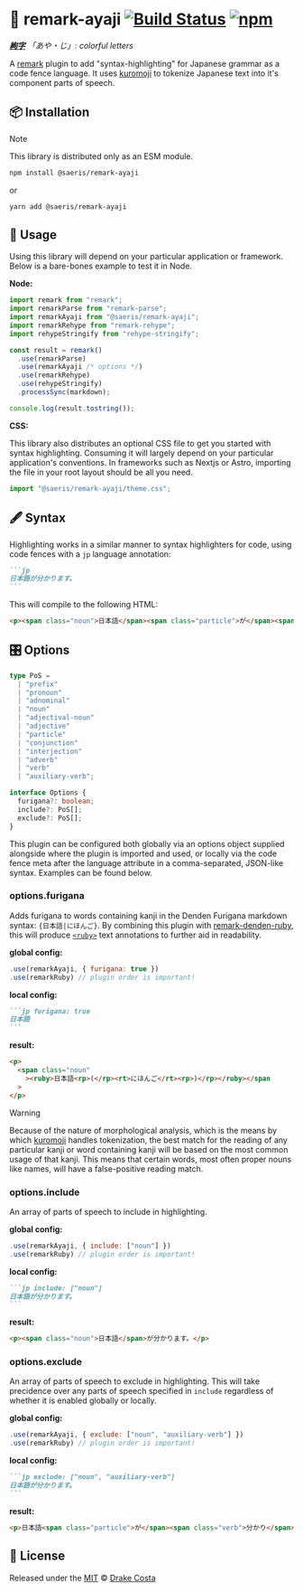 # 🌈 remark-ayaji [![Build Status][ci-badge]][ci] [![npm][npm-badge]][npm]

_**[絢][絢][字][字]** 「あや・じ」: colorful letters_

A [remark][remark] plugin to add "syntax-highlighting" for Japanese grammar as a code fence language. It uses [kuromoji][kuromoji] to tokenize Japanese text into it's component parts of speech.

## 📦 Installation

> [!Note]
>
> This library is distributed only as an ESM module.

```bash
npm install @saeris/remark-ayaji
```

or

```bash
yarn add @saeris/remark-ayaji
```

## 🔧 Usage

Using this library will depend on your particular application or framework. Below is a bare-bones example to test it in Node.

**Node:**

```ts
import remark from "remark";
import remarkParse from "remark-parse";
import remarkAyaji from "@saeris/remark-ayaji";
import remarkRehype from "remark-rehype";
import rehypeStringify from "rehype-stringify";

const result = remark()
  .use(remarkParse)
  .use(remarkAyaji /* options */)
  .use(remarkRehype)
  .use(rehypeStringify)
  .processSync(markdown);

console.log(result.tostring());
```

**CSS:**

This library also distributes an optional CSS file to get you started with syntax highlighting. Consuming it will largely depend on your particular application's conventions. In frameworks such as Nextjs or Astro, importing the file in your root layout should be all you need.

```ts
import "@saeris/remark-ayaji/theme.css";
```

## 🖋️ Syntax

Highlighting works in a similar manner to syntax highlighters for code, using code fences with a `jp` language annotation:

````markdown
```jp
日本語が分かります。
```
````

This will compile to the following HTML:

```html
<p><span class="noun">日本語</span><span class="particle">が</span><span class="verb">分かり</span><span class="auxiliary-verb"ます</span>。</p>
```

## 🎛️ Options

```ts
type PoS =
  | "prefix"
  | "pronoun"
  | "adnominal"
  | "noun"
  | "adjectival-noun"
  | "adjective"
  | "particle"
  | "conjunction"
  | "interjection"
  | "adverb"
  | "verb"
  | "auxiliary-verb";

interface Options {
  furigana?: boolean;
  include?: PoS[];
  exclude?: PoS[];
}
```

This plugin can be configured both globally via an options object supplied alongside where the plugin is imported and used, or locally via the code fence meta after the language attribute in a comma-separated, JSON-like syntax. Examples can be found below.

### options.furigana

Adds furigana to words containing kanji in the Denden Furigana markdown syntax: `{日本語|にほんご}`. By combining this plugin with [remark-denden-ruby][remark-denden-ruby], this will produce [`<ruby>`][mdn-ruby] text annotations to further aid in readability.

**global config:**

```javascript
.use(remarkAyaji, { furigana: true })
.use(remarkRuby) // plugin order is important!
```

**local config:**

````markdown
```jp furigana: true
日本語
```
````

**result:**

```html
<p>
  <span class="noun"
    ><ruby>日本語<rp>(</rp><rt>にほんご</rt><rp>)</rp></ruby></span
  >
</p>
```

> [!Warning]
>
> Because of the nature of morphological analysis, which is the means by which [kuromoji][kuromoji] handles tokenization, the best match for the reading of any particular kanji or word containing kanji will be based on the most common usage of that kanji. This means that certain words, most often proper nouns like names, will have a false-positive reading match.

### options.include

An array of parts of speech to include in highlighting.

**global config:**

```javascript
.use(remarkAyaji, { include: ["noun"] })
.use(remarkRuby) // plugin order is important!
```

**local config:**

````markdown
```jp include: ["noun"]
日本語が分かります。
```
````

**result:**

```html
<p><span class="noun">日本語</span>が分かります。</p>
```

### options.exclude

An array of parts of speech to exclude in highlighting. This will take precidence over any parts of speech specified in `include` regardless of whether it is enabled globally or locally.

**global config:**

```javascript
.use(remarkAyaji, { exclude: ["noun", "auxiliary-verb"] })
.use(remarkRuby) // plugin order is important!
```

**local config:**

````markdown
```jp exclude: ["noun", "auxiliary-verb"]
日本語が分かります。
```
````

**result:**

```html
<p>日本語<span class="particle">が</span><span class="verb">分かり</span>ます。</p>
```

## 🥂 License

Released under the [MIT][license] © [Drake Costa][personal-website]

<!-- Definitions -->

[絢]: https://jisho.org/search/%E7%B5%A2%20%23kanji
[字]: https://jisho.org/search/%E5%AD%97%20%23kanji
[ci]: https://github.com/saeris/remark-ayaji/actions/workflows/ci.yml
[ci-badge]: https://github.com/Saeris/eslint-config/actions/workflows/test.yml/badge.svg
[npm]: https://www.npmjs.org/package/@saeris/remark-ayaji
[npm-badge]: https://img.shields.io/npm/v/@saeris/remark-ayaji.svg?style=flat
[remark]: https://github.com/remarkjs/remark
[kuromoji]: https://github.com/saeris/kuromoji
[remark-denden-ruby]: https://github.com/fabon-f/remark-denden-ruby
[mdn-ruby]: https://developer.mozilla.org/en-US/docs/Web/HTML/Reference/Elements/ruby
[license]: https://github.com/saeris/remark-ayaji/blob/master/LICENSE.md
[personal-website]: https://saeris.gg
